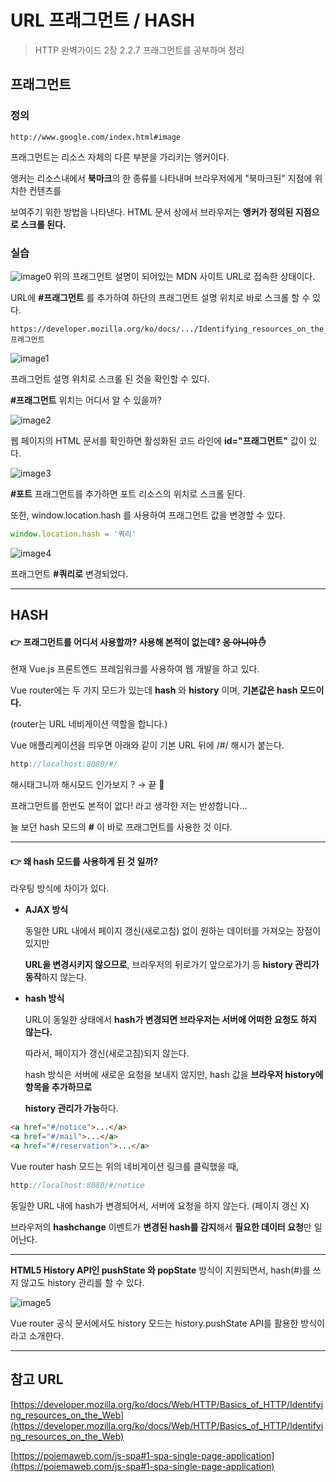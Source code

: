 # URL 프래그먼트 / HASH

>HTTP 완벽가이드 2장 2.2.7 프래그먼트를 공부하며 정리

## 프래그먼트

### 정의

```
http://www.google.com/index.html#image
```

프래그먼트는 리소스 자체의 다른 부분을 가리키는 앵커이다.

앵커는 리소스내에서 **북마크**의 한 종류를 나타내며 브라우저에게 "북마크된" 지점에 위치한 컨텐츠를

보여주기 위한 방법을 나타낸다. HTML 문서 상에서 브라우저는 **앵커가 정의된 지점으로 스크롤 된다.**

### 실습

![image0](https://user-images.githubusercontent.com/39042837/99150986-6c346b00-26db-11eb-871d-a30173070d3b.png)
위의 프래그먼트 설명이 되어있는 MDN 사이트 URL로 접속한 상태이다.

URL에 **#프래그먼트** 를 추가하여 하단의 프래그먼트 설명 위치로 바로 스크롤 할 수 있다.

 

```
https://developer.mozilla.org/ko/docs/.../Identifying_resources_on_the_Web#프래그먼트
```

![image1](https://user-images.githubusercontent.com/39042837/99150987-6dfe2e80-26db-11eb-927c-61ba093b089b.png)

프래그먼트 설명 위치로 스크롤 된 것을 확인할 수 있다.

**#프래그먼트** 위치는 어디서 알 수 있을까?

![image2](https://user-images.githubusercontent.com/39042837/99150963-3e4f2680-26db-11eb-81a0-2a863bfbde50.png)

웹 페이지의 HTML 문서를 확인하면 활성화된 코드 라인에 **id="프래그먼트"** 값이 있다.

![image3](https://user-images.githubusercontent.com/39042837/99150943-0fd14b80-26db-11eb-84ae-36922d04fbed.png)

**#포트** 프래그먼트를 추가하면 포트 리소스의 위치로 스크롤 된다.

또한, window.location.hash 를 사용하여 프래그먼트 값을 변경할 수 있다.

```javascript
window.location.hash = '쿼리'
```

![image4](https://user-images.githubusercontent.com/39042837/99150900-e1ec0700-26da-11eb-832e-67caf6773212.png)

프래그먼트 **#쿼리로** 변경되었다.

---

## HASH



#### 👉 **프래그먼트를 어디서 사용할까? 사용해 본적이 없는데?** ~~응 아니야 ✋~~
   
   

현재 Vue.js 프론트엔드 프레임워크를 사용하여 웹 개발을 하고 있다.

Vue router에는 두 가지 모드가 있는데 **hash** 와 **history** 이며, **기본값은 hash 모드이다.**

(router는 URL 네비게이션 역할을 합니다.)

Vue 애플리케이션을 띄우면 아래와 같이 기본 URL 뒤에 /#/ 해시가 붙는다.

```jsx
http://localhost:8080/#/
```
   
   

해시태그니까 해시모드 인가보지 ? →  끝 🛌

프래그먼트를 한번도 본적이 없다! 라고 생각한 저는 반성합니다...

늘 보던 hash 모드의 **#** 이 바로 프래그먼트를 사용한 것 이다.

---
   
#### 👉 **왜 hash 모드를 사용하게 된 것 일까?**

라우팅 방식에 차이가 있다.

- **AJAX 방식**

    동일한 URL 내에서 페이지 갱신(새로고침) 없이 원하는 데이터를 가져오는 장점이 있지만

    **URL을 변경시키지 않으므로**, 브라우저의 뒤로가기 앞으로가기 등 **history 관리가 동작**하지 않는다.



- **hash 방식**

    URL이 동일한 상태에서 **hash가 변경되면 브라우저는 서버에 어떠한 요청도 하지 않는다.**

    따라서, 페이지가 갱신(새로고침)되지 않는다.

    hash 방식은 서버에 새로운 요청을 보내지 않지만, hash 값을 **브라우저 history에 항목을 추가하므로**

    **history 관리가 가능**하다.

```html
<a href="#/notice">...</a>
<a href="#/mail">...</a>
<a href="#/reservation">...</a>
```

Vue router hash 모드는 위의 네비게이션 링크를 클릭했을 때,

```javascript
http://localhost:8080/#/notice
```

동일한 URL 내에 hash가 변경되어서, 서버에 요청을 하지 않는다. (페이지 갱신 X)

브라우저의 **hashchange** 이벤트가 **변경된 hash를 감지**해서 **필요한 데이터 요청**만 일어난다.

---

**HTML5 History API인 pushState 와 popState** 방식이 지원되면서, hash(#)를 쓰지 않고도 history 관리를 할 수 있다.

![image5](https://user-images.githubusercontent.com/39042837/99150828-90437c80-26da-11eb-9825-1a218077661e.png)

Vue router 공식 문서에서도 history 모드는 history.pushState API를 활용한 방식이라고 소개한다.

---

## 참고 URL

[https://developer.mozilla.org/ko/docs/Web/HTTP/Basics_of_HTTP/Identifying_resources_on_the_Web](https://developer.mozilla.org/ko/docs/Web/HTTP/Basics_of_HTTP/Identifying_resources_on_the_Web)

[https://poiemaweb.com/js-spa#1-spa-single-page-application](https://poiemaweb.com/js-spa#1-spa-single-page-application)